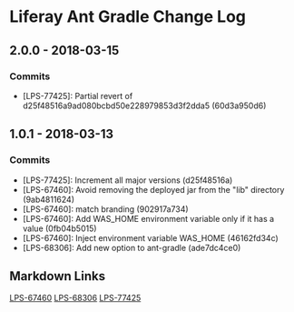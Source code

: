 # Liferay Ant Gradle Change Log

## 2.0.0 - 2018-03-15

### Commits
- [LPS-77425]: Partial revert of d25f48516a9ad080bcbd50e228979853d3f2dda5
(60d3a950d6)

## 1.0.1 - 2018-03-13

### Commits
- [LPS-77425]: Increment all major versions (d25f48516a)
- [LPS-67460]: Avoid removing the deployed jar from the "lib" directory
(9ab4811624)
- [LPS-67460]: match branding (902917a734)
- [LPS-67460]: Add WAS_HOME environment variable only if it has a value
(0fb04b5015)
- [LPS-67460]: Inject environment variable WAS_HOME (46162fd34c)
- [LPS-68306]: Add new option to ant-gradle (ade7dc4ce0)

## Markdown Links
[LPS-67460](https://issues.liferay.com/browse/LPS-67460)
[LPS-68306](https://issues.liferay.com/browse/LPS-68306)
[LPS-77425](https://issues.liferay.com/browse/LPS-77425)